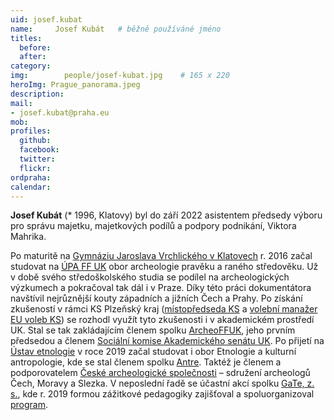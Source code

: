 ```yaml
---
uid: josef.kubat
name:     Josef Kubát  	# běžně používáné jméno
titles:
  before:
  after:
category:
img: 		people/josef-kubat.jpg    # 165 x 220
heroImg: Prague_panorama.jpeg
description:  
mail:
- josef.kubat@praha.eu
mob:			  
profiles:
  github:     
  facebook: 	
  twitter: 		
  flickr:
ordpraha: 
calendar: 
---
```


**Josef Kubát** (* 1996, Klatovy) byl do září 2022 asistentem předsedy výboru pro správu majetku, majetkových podílů a podpory podnikání, Viktora Mahrika.

Po maturitě na [Gymnáziu Jaroslava Vrchlického v Klatovech](https://www.klatovynet.cz/gymkt/) r. 2016 začal studovat na  [ÚPA FF UK](http://uprav.ff.cuni.cz/) obor archeologie pravěku a raného středověku. Už v době svého středoškolského studia se podílel na archeologických výzkumech a pokračoval tak dál i v Praze. Díky této práci dokumentátora navštívil nejrůznější kouty západních a jižních Čech a Prahy. Po získání zkušeností v rámci KS Plzeňský kraj ([místopředseda KS](https://forum.pirati.cz/viewtopic.php?p=641239#p641239) a [volební manažer EU voleb KS](https://forum.pirati.cz/viewtopic.php?p=622416#p622416)) se rozhodl využít tyto zkušenosti i v akademickém prostředí UK. Stal se tak zakládajícím členem spolku [ArcheoFFUK](https://www.facebook.com/ArcheoFFUK), jeho prvním předsedou a členem [Sociální komise Akademického senátu UK](https://cuni.cz/UK-5782.html). Po přijetí na [Ústav etnologie](https://uetn.ff.cuni.cz/cs/) v roce 2019 začal studovat i obor Etnologie a kulturní antropologie, kde se stal členem spolku [Antre](https://www.facebook.com/ANTRE-1074742136020491). Taktéž je členem a podporovatelem [České archeologické společnosti](http://www.archaeology.cz/cas/) – sdružení archeologů Čech, Moravy a Slezka. V neposlední řadě se účastní akcí spolku [GaTe, z. s.](http://www.gejt.cz/), kde r. 2019 formou zážitkové pedagogiky zajišťoval a spoluorganizoval [program](http://kombo.gejt.cz/kontakty.html).
